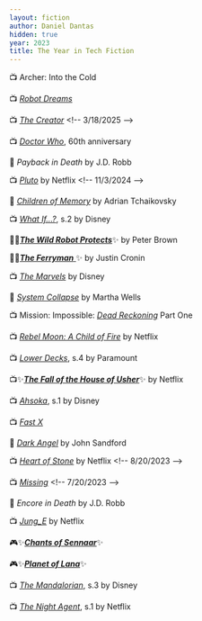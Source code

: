 ```yaml
---
layout: fiction
author: Daniel Dantas
hidden: true
year: 2023
title: The Year in Tech Fiction
---
```


📺 Archer: Into the Cold <!-- 3/25/2025 -->

📺 [_Robot Dreams_](https://en.wikipedia.org/wiki/Robot_Dreams_(film)) <!-- 3/24/2025 -->

📺 [_The Creator_](https://en.wikipedia.org/wiki/The_Creator_(2023_film)) <!-- 3/18/2025 -->

📺 [_Doctor Who_](https://en.wikipedia.org/wiki/Doctor_Who_specials_(2023)), 60th anniversary <!-- 1/13/2025 -->

📕 _Payback in Death_ by J.D. Robb <!-- 11/18/2024 -->

📺 [_Pluto_](https://en.wikipedia.org/wiki/Pluto_(TV_series)) by Netflix <!-- 11/3/2024 -->

📕 [_Children of Memory_](https://en.wikipedia.org/wiki/Children_of_Memory_(novel)) by Adrian Tchaikovsky <!-- 10/5/2024 -->

📺 [_What If...?_](https://en.wikipedia.org/wiki/What_If...%3F_season_2), s.2 by Disney <!-- 9/29/2024 -->

📕✨[***The Wild Robot Protects***](https://en.wikipedia.org/wiki/The_Wild_Robot_(novel)#The_Wild_Robot_Protects_(2023))✨ by Peter Brown <!-- 7/18/2024 -->

📕✨[***The Ferryman*** ](https://en.wikipedia.org/wiki/The_Ferryman_(novel))✨ by Justin Cronin <!-- 7/2/2024 -->

📺 [_The Marvels_](https://en.wikipedia.org/wiki/The_Marvels) by Disney <!-- 2/16/2024 -->

📕 [_System Collapse_](https://en.wikipedia.org/wiki/The_Murderbot_Diaries#System_Collapse_(2023)) by Martha Wells <!-- 2/10/2024 -->

📺 Mission: Impossible: [_Dead Reckoning_](https://en.wikipedia.org/wiki/Mission:_Impossible_%E2%80%93_Dead_Reckoning_Part_One) Part One <!-- 1/7/2024 -->

📺 [_Rebel Moon: A Child of Fire_](https://en.wikipedia.org/wiki/Rebel_Moon) by Netflix <!-- 12/28/2023 -->

📺 [_Lower Decks_](https://en.wikipedia.org/wiki/Star_Trek:_Lower_Decks_season_4), s.4 by Paramount <!-- 11/12/2023 -->

📺✨[***The Fall of the House of Usher***](https://en.wikipedia.org/wiki/The_Fall_of_the_House_of_Usher_(miniseries))✨ by Netflix <!-- 10/26/2023 -->

📺 [_Ahsoka_](https://en.wikipedia.org/wiki/Ahsoka_(TV_series)), s.1 by Disney <!-- 10/19/2023 -->

📺 [_Fast X_](https://en.wikipedia.org/wiki/Fast_X) <!-- 10/1/2023 -->

📕 [_Dark Angel_](https://www.johnsandford.org/letty02.html) by John Sandford <!-- 8/26/2023 -->

📺 [_Heart of Stone_](https://en.wikipedia.org/wiki/Heart_of_Stone_(2023_film)) by Netflix <!-- 8/20/2023 -->

📺 [_Missing_](https://en.wikipedia.org/wiki/Missing_(2023_film)) <!-- 7/20/2023 -->

📕 _Encore in Death_ by J.D. Robb <!-- 7/19/2023 -->

📺 [_Jung_E_](https://en.wikipedia.org/wiki/Jung_E) by Netflix <!-- 6/19/2023 -->

🎮✨[***Chants of Sennaar***](https://en.wikipedia.org/wiki/Chants_of_Sennaar)✨ <!-- 6/10/2023 -->

🎮✨[***Planet of Lana***](https://en.wikipedia.org/wiki/Planet_of_Lana)✨ <!-- 5/24/2023 -->

📺 [_The Mandalorian_](https://en.wikipedia.org/wiki/The_Mandalorian_season_3), s.3 by Disney <!-- 5/6/2023 -->

📺 [_The Night Agent_](https://en.wikipedia.org/wiki/The_Night_Agent#Season_1_(2023)), s.1 by Netflix <!-- 4/5/2023 -->
